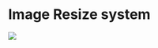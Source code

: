 # Image Resize system

![](https://miro.medium.com/v2/resize:fit:720/format:webp/1*lE4v7YnLst-7FewSYDKevQ.png)